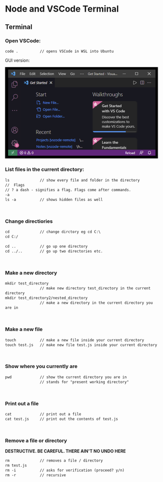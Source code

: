 # Node and VSCode Terminal
## Terminal

### Open VSCode:
```
code .          // opens VSCode in WSL into Ubuntu
```

GUI version: 

<img src="../images/GUI_VsCode_WSL.png">

<br>

### List files in the current directory:
```
ls              // show every file and folder in the directory
//  Flags
// ? a dash - signifies a flag. Flags come after commands.
-a
ls -a           // shows hidden files as well
```

<br>

### Change directiories
```
cd              // change dirctory eg cd C:\
cd C:/

cd ..           // go up one directory
cd ../..        // go up two directories etc.
```

<br>

### Make a new directory
```mkdir           // make a new directory in the current directory you are in
mkdir test_directory
                // make new directory test_directory in the current directory
mkdir test_directory2/nested_directory
                // make a new directory in the current directory you are in
```

<br>

### Make a new file
```
touch           // make a new file inside your current directory
touch test.js   // make new file test.js inside your current directory
```

<br>

### Show where you currently are
```
pwd             // show the current directory you are in
                // stands for "present working directory"
```

<br>

### Print out a file
```
cat             // print out a file
cat test.js     // print out the contents of test.js
```

<br>

### Remove a file or directory
**DESTRUCTIVE. BE CAREFUL. THERE AIN'T NO UNDO HERE**
```
rm              // removes a file / directory
rm test.js
rm -i           // asks for verification (proceed? y/n)
rm -r           // recursive
```
